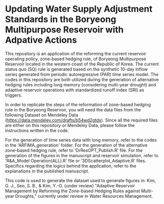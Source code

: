 # Updating Water Supply Adjustment Standards in the Boryeong Multipurpose Reservoir with Adpative Actions

This repository is an application of the reforming the current reservoir operating policy, zone-based hedging rule, of Boryeong Multipurpose Reservoir located in the western coast of the Republic of Korea. The current status quo (SQ) rule is generated based on the synthetic 10-day inflow series generated from periodic autoregressive (PAR) time series model. The codes in this repository are both utilized during the generation of alternative hedging rules including long memory (considering multi-year drought) and adaptive reservoir operations with standardized runoff index (SRI) as triggers. 

In order to replicate the steps of the reformation of zone-based hedging rule in the Boryeong Reservoir, you will need the data files from the following Dataset on Mendeley Data (https://data.mendeley.com/drafts/b54wd2gtdx). Since all the required files are either on this repository or Mendeley Data, please follow the instructions written in the code.

For the generation of time series data with long memory, refer to the codes in the 'ARFIMA_generation' folder.
For the generation of the alternative zone-based hedging rule, refer to 'DrResOPT_Publish.R' file.
For the generation of the figures in the manuscript and reservoir simulation, refer to 'R&A_Model Operation(ALL).R' file or '3DScatterplot_Adaptive.R' files.
Specifics regarding the logics behind the application, refer to the explanations in the published manuscript. 

This code is used to generate the dataset used to generate figures in: Kim, G. J., Seo, S. B., & Kim, Y.-O. (under review) "Adaptive Reservoir Management by Reforming the Zone-based Hedging Rules against Multi-year Droughts," currently under review in Water Resources Management. 
